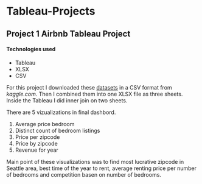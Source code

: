 
# Tableau-Projects

## Project 1 Airbnb Tableau Project

#### Technologies used
+ Tableau
+ XLSX
+ CSV

For this project I downloaded these [datasets](https://www.kaggle.com/datasets/airbnb/seattle) in a CSV format from *kaggle.com.* Then I combined them into one XLSX file as three sheets. Inside the Tableau I did inner join on two sheets.  

There are 5 vizualizations in final dashbord.
1. Average price bedroom
2. Distinct count of bedroom listings
3. Price per zipcode
4. Price by zipcode
5. Revenue for year  

Main point of these visualizations was to find most lucrative zipcode in Seattle area, best time of the year to rent, average renting price per number of bedrooms and competition basen on number of bedrooms.
